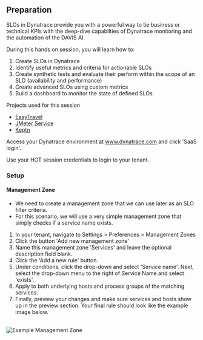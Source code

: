 ## Preparation

SLOs in Dynatrace provide you with a powerful way to tie business or technical KPIs with the deep-dive capabilties of Dynatrace monitoring and the automation of the DAVIS AI.

During this hands on session, you will learn how to:
1. Create SLOs in Dynatrace
2. Identify useful metrics and criteria for actionable SLOs
3. Create synthetic tests and evaluate their perform within the scope of an SLO (availability and performance)
4. Create advanced SLOs using custom metrics
5. Build a dashboard to monitor the state of defined SLOs

Projects used for this session
- [EasyTravel](https://github.com/Dynatrace/easyTravel-Docker)
- [JMeter Service](https://github.com/keptn/keptn/tree/master/jmeter-service#workloads)
- [Keptn](https://keptn.sh/)

Access your Dynatrace environment at www.dynatrace.com and click 'SaaS login'.

Use your HOT session credentials to login to your tenant.

### Setup
#### Management Zone
- We need to create a management zone that we can use later as an SLO filter criteria.
- For this scenario, we will use a very simple management zone that simply checks if a service name exists. 
1. In your tenant, navigate to Settings > Preferences > Management Zones
2. Click the button 'Add new management zone'
3. Name this management zone 'Services' and leave the optional description field blank. 
4. Click the 'Add a new rule' button.
5. Under conditions, click the drop-down and select 'Service name'. Next, select the drop-down menu to the right of Service Name and select 'exists'.
6. Apply to both underlying hosts and process groups of the matching services.
7. Finally, preview your changes and make sure services and hosts show up in the preview section. Your final rule should look like the example image below.
</br></br>

![Example Management Zone](../../assets/images/simple_management_zone.png)
